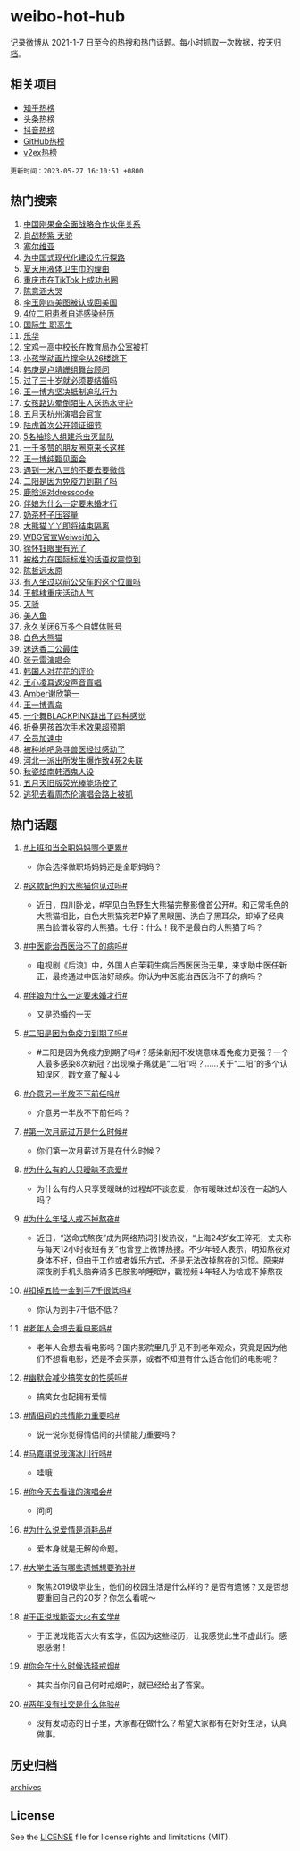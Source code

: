 # weibo-hot-hub

记录[微博](https://www.weibo.com)从 2021-1-7 日至今的热搜和热门话题。每小时抓取一次数据，按天[归档](archives)。

## 相关项目

- [知乎热榜](https://github.com/lonnyzhang423/zhihu-hot-hub)
- [头条热榜](https://github.com/lonnyzhang423/toutiao-hot-hub)
- [抖音热榜](https://github.com/lonnyzhang423/douyin-hot-hub)
- [GitHub热榜](https://github.com/lonnyzhang423/github-hot-hub)
- [v2ex热榜](https://github.com/lonnyzhang423/v2ex-hot-hub)


`更新时间：2023-05-27 16:10:51 +0800`

## 热门搜索

1. [中国刚果金全面战略合作伙伴关系](https://m.weibo.cn/search?containerid=100103type%3D1%26t%3D10%26q%3D%23%E4%B8%AD%E5%9B%BD%E5%88%9A%E6%9E%9C%E9%87%91%E5%85%A8%E9%9D%A2%E6%88%98%E7%95%A5%E5%90%88%E4%BD%9C%E4%BC%99%E4%BC%B4%E5%85%B3%E7%B3%BB%23&stream_entry_id=51&isnewpage=1&extparam=seat%3D1%26pos%3D0%26cate%3D10103%26dgr%3D0%26stream_entry_id%3D51%26c_type%3D51%26filter_type%3Drealtimehot%26display_time%3D1685175048%26pre_seqid%3D1685175048861013082192&luicode=10000011&lfid=106003type%253D25%2526t%253D3%2526disable_hot%253D1%2526filter_type%253Drealtimehot)
1. [肖战杨紫 天骄](https://m.weibo.cn/search?containerid=100103type%3D1%26t%3D10%26q%3D%E8%82%96%E6%88%98%E6%9D%A8%E7%B4%AB+%E5%A4%A9%E9%AA%84&stream_entry_id=31&isnewpage=1&extparam=seat%3D1%26dgr%3D0%26flag%3D1%26q%3D%25E8%2582%2596%25E6%2588%2598%25E6%259D%25A8%25E7%25B4%25AB%2520%25E5%25A4%25A9%25E9%25AA%2584%26stream_entry_id%3D31%26c_type%3D31%26band_rank%3D1%26pos%3D0%26cate%3D5001%26lcate%3D5001%26realpos%3D1%26filter_type%3Drealtimehot%26display_time%3D1685175048%26pre_seqid%3D1685175048861013082192&luicode=10000011&lfid=106003type%253D25%2526t%253D3%2526disable_hot%253D1%2526filter_type%253Drealtimehot)
1. [塞尔维亚](https://m.weibo.cn/search?containerid=100103type%3D1%26t%3D10%26q%3D%23%E5%A1%9E%E5%B0%94%E7%BB%B4%E4%BA%9A%23&stream_entry_id=31&isnewpage=1&extparam=seat%3D1%26dgr%3D0%26flag%3D2%26q%3D%2523%25E5%25A1%259E%25E5%25B0%2594%25E7%25BB%25B4%25E4%25BA%259A%2523%26stream_entry_id%3D31%26c_type%3D31%26band_rank%3D2%26pos%3D1%26cate%3D5001%26lcate%3D5001%26realpos%3D2%26filter_type%3Drealtimehot%26display_time%3D1685175048%26pre_seqid%3D1685175048861013082192&luicode=10000011&lfid=106003type%253D25%2526t%253D3%2526disable_hot%253D1%2526filter_type%253Drealtimehot)
1. [为中国式现代化建设先行探路](https://m.weibo.cn/search?containerid=100103type%3D1%26t%3D10%26q%3D%23%E4%B8%BA%E4%B8%AD%E5%9B%BD%E5%BC%8F%E7%8E%B0%E4%BB%A3%E5%8C%96%E5%BB%BA%E8%AE%BE%E5%85%88%E8%A1%8C%E6%8E%A2%E8%B7%AF%23&stream_entry_id=31&isnewpage=1&extparam=seat%3D1%26dgr%3D0%26flag%3D1%26q%3D%2523%25E4%25B8%25BA%25E4%25B8%25AD%25E5%259B%25BD%25E5%25BC%258F%25E7%258E%25B0%25E4%25BB%25A3%25E5%258C%2596%25E5%25BB%25BA%25E8%25AE%25BE%25E5%2585%2588%25E8%25A1%258C%25E6%258E%25A2%25E8%25B7%25AF%2523%26stream_entry_id%3D31%26c_type%3D31%26band_rank%3D3%26pos%3D2%26cate%3D5001%26lcate%3D5001%26realpos%3D3%26filter_type%3Drealtimehot%26display_time%3D1685175048%26pre_seqid%3D1685175048861013082192&luicode=10000011&lfid=106003type%253D25%2526t%253D3%2526disable_hot%253D1%2526filter_type%253Drealtimehot)
1. [夏天用液体卫生巾的理由](https://m.weibo.cn/search?containerid=100103type%3D1%26t%3D10%26q%3D%23%E5%A4%8F%E5%A4%A9%E7%94%A8%E6%B6%B2%E4%BD%93%E5%8D%AB%E7%94%9F%E5%B7%BE%E7%9A%84%E7%90%86%E7%94%B1%23&stream_entry_id=31&isnewpage=1&extparam=seat%3D1%26topic_ad%3D1%26dgr%3D0%26stream_entry_id%3D31%26c_type%3D31%26band_rank%3D4%26pos%3D3%26cate%3D5001%26lcate%3D5001%26adid%3D190663%26is_ad_pos%3D1%26q%3D%2523%25E5%25A4%258F%25E5%25A4%25A9%25E7%2594%25A8%25E6%25B6%25B2%25E4%25BD%2593%25E5%258D%25AB%25E7%2594%259F%25E5%25B7%25BE%25E7%259A%2584%25E7%2590%2586%25E7%2594%25B1%2523%26filter_type%3Drealtimehot%26display_time%3D1685175048%26pre_seqid%3D1685175048861013082192&luicode=10000011&lfid=106003type%253D25%2526t%253D3%2526disable_hot%253D1%2526filter_type%253Drealtimehot)
1. [重庆市在TikTok上成功出圈](https://m.weibo.cn/search?containerid=100103type%3D1%26t%3D10%26q%3D%E9%87%8D%E5%BA%86%E5%B8%82%E5%9C%A8TikTok%E4%B8%8A%E6%88%90%E5%8A%9F%E5%87%BA%E5%9C%88&stream_entry_id=31&isnewpage=1&extparam=seat%3D1%26dgr%3D0%26flag%3D1%26q%3D%25E9%2587%258D%25E5%25BA%2586%25E5%25B8%2582%25E5%259C%25A8TikTok%25E4%25B8%258A%25E6%2588%2590%25E5%258A%259F%25E5%2587%25BA%25E5%259C%2588%26stream_entry_id%3D31%26c_type%3D31%26band_rank%3D4%26pos%3D4%26cate%3D5001%26lcate%3D5001%26realpos%3D4%26filter_type%3Drealtimehot%26display_time%3D1685175048%26pre_seqid%3D1685175048861013082192&luicode=10000011&lfid=106003type%253D25%2526t%253D3%2526disable_hot%253D1%2526filter_type%253Drealtimehot)
1. [陈意涵大哭](https://m.weibo.cn/search?containerid=100103type%3D1%26t%3D10%26q%3D%E9%99%88%E6%84%8F%E6%B6%B5%E5%A4%A7%E5%93%AD&stream_entry_id=31&isnewpage=1&extparam=seat%3D1%26dgr%3D0%26flag%3D2%26q%3D%25E9%2599%2588%25E6%2584%258F%25E6%25B6%25B5%25E5%25A4%25A7%25E5%2593%25AD%26stream_entry_id%3D31%26c_type%3D31%26band_rank%3D5%26pos%3D5%26cate%3D5001%26lcate%3D5001%26realpos%3D5%26filter_type%3Drealtimehot%26display_time%3D1685175048%26pre_seqid%3D1685175048861013082192&luicode=10000011&lfid=106003type%253D25%2526t%253D3%2526disable_hot%253D1%2526filter_type%253Drealtimehot)
1. [李玉刚四美图被认成回美国](https://m.weibo.cn/search?containerid=100103type%3D1%26t%3D10%26q%3D%23%E6%9D%8E%E7%8E%89%E5%88%9A%E5%9B%9B%E7%BE%8E%E5%9B%BE%E8%A2%AB%E8%AE%A4%E6%88%90%E5%9B%9E%E7%BE%8E%E5%9B%BD%23&stream_entry_id=31&isnewpage=1&extparam=seat%3D1%26dgr%3D0%26flag%3D0%26q%3D%2523%25E6%259D%258E%25E7%258E%2589%25E5%2588%259A%25E5%259B%259B%25E7%25BE%258E%25E5%259B%25BE%25E8%25A2%25AB%25E8%25AE%25A4%25E6%2588%2590%25E5%259B%259E%25E7%25BE%258E%25E5%259B%25BD%2523%26stream_entry_id%3D31%26c_type%3D31%26band_rank%3D6%26pos%3D6%26cate%3D5001%26lcate%3D5001%26realpos%3D6%26filter_type%3Drealtimehot%26display_time%3D1685175048%26pre_seqid%3D1685175048861013082192&luicode=10000011&lfid=106003type%253D25%2526t%253D3%2526disable_hot%253D1%2526filter_type%253Drealtimehot)
1. [4位二阳患者自述感染经历](https://m.weibo.cn/search?containerid=100103type%3D1%26t%3D10%26q%3D%234%E4%BD%8D%E4%BA%8C%E9%98%B3%E6%82%A3%E8%80%85%E8%87%AA%E8%BF%B0%E6%84%9F%E6%9F%93%E7%BB%8F%E5%8E%86%23&stream_entry_id=31&isnewpage=1&extparam=seat%3D1%26dgr%3D0%26flag%3D2%26q%3D%25234%25E4%25BD%258D%25E4%25BA%258C%25E9%2598%25B3%25E6%2582%25A3%25E8%2580%2585%25E8%2587%25AA%25E8%25BF%25B0%25E6%2584%259F%25E6%259F%2593%25E7%25BB%258F%25E5%258E%2586%2523%26stream_entry_id%3D31%26c_type%3D31%26band_rank%3D7%26pos%3D7%26cate%3D5001%26lcate%3D5001%26realpos%3D7%26filter_type%3Drealtimehot%26display_time%3D1685175048%26pre_seqid%3D1685175048861013082192&luicode=10000011&lfid=106003type%253D25%2526t%253D3%2526disable_hot%253D1%2526filter_type%253Drealtimehot)
1. [国际生 职高生](https://m.weibo.cn/search?containerid=100103type%3D1%26t%3D10%26q%3D%E5%9B%BD%E9%99%85%E7%94%9F+%E8%81%8C%E9%AB%98%E7%94%9F&stream_entry_id=31&isnewpage=1&extparam=seat%3D1%26dgr%3D0%26flag%3D0%26q%3D%25E5%259B%25BD%25E9%2599%2585%25E7%2594%259F%2520%25E8%2581%258C%25E9%25AB%2598%25E7%2594%259F%26stream_entry_id%3D31%26c_type%3D31%26band_rank%3D8%26pos%3D8%26cate%3D5001%26lcate%3D5001%26realpos%3D8%26filter_type%3Drealtimehot%26display_time%3D1685175048%26pre_seqid%3D1685175048861013082192&luicode=10000011&lfid=106003type%253D25%2526t%253D3%2526disable_hot%253D1%2526filter_type%253Drealtimehot)
1. [乐华](https://m.weibo.cn/search?containerid=100103type%3D1%26t%3D10%26q%3D%E4%B9%90%E5%8D%8E&stream_entry_id=31&isnewpage=1&extparam=seat%3D1%26dgr%3D0%26flag%3D16%26q%3D%25E4%25B9%2590%25E5%258D%258E%26stream_entry_id%3D31%26c_type%3D31%26band_rank%3D9%26pos%3D9%26cate%3D5001%26lcate%3D5001%26realpos%3D9%26filter_type%3Drealtimehot%26display_time%3D1685175048%26pre_seqid%3D1685175048861013082192&luicode=10000011&lfid=106003type%253D25%2526t%253D3%2526disable_hot%253D1%2526filter_type%253Drealtimehot)
1. [宝鸡一高中校长在教育局办公室被打](https://m.weibo.cn/search?containerid=100103type%3D1%26t%3D10%26q%3D%23%E5%AE%9D%E9%B8%A1%E4%B8%80%E9%AB%98%E4%B8%AD%E6%A0%A1%E9%95%BF%E5%9C%A8%E6%95%99%E8%82%B2%E5%B1%80%E5%8A%9E%E5%85%AC%E5%AE%A4%E8%A2%AB%E6%89%93%23&stream_entry_id=31&isnewpage=1&extparam=seat%3D1%26dgr%3D0%26flag%3D1%26q%3D%2523%25E5%25AE%259D%25E9%25B8%25A1%25E4%25B8%2580%25E9%25AB%2598%25E4%25B8%25AD%25E6%25A0%25A1%25E9%2595%25BF%25E5%259C%25A8%25E6%2595%2599%25E8%2582%25B2%25E5%25B1%2580%25E5%258A%259E%25E5%2585%25AC%25E5%25AE%25A4%25E8%25A2%25AB%25E6%2589%2593%2523%26stream_entry_id%3D31%26c_type%3D31%26band_rank%3D10%26pos%3D10%26cate%3D5001%26lcate%3D5001%26realpos%3D10%26filter_type%3Drealtimehot%26display_time%3D1685175048%26pre_seqid%3D1685175048861013082192&luicode=10000011&lfid=106003type%253D25%2526t%253D3%2526disable_hot%253D1%2526filter_type%253Drealtimehot)
1. [小孩学动画片撑伞从26楼跳下](https://m.weibo.cn/search?containerid=100103type%3D1%26t%3D10%26q%3D%23%E5%B0%8F%E5%AD%A9%E5%AD%A6%E5%8A%A8%E7%94%BB%E7%89%87%E6%92%91%E4%BC%9E%E4%BB%8E26%E6%A5%BC%E8%B7%B3%E4%B8%8B%23&stream_entry_id=31&isnewpage=1&extparam=seat%3D1%26dgr%3D0%26flag%3D1%26q%3D%2523%25E5%25B0%258F%25E5%25AD%25A9%25E5%25AD%25A6%25E5%258A%25A8%25E7%2594%25BB%25E7%2589%2587%25E6%2592%2591%25E4%25BC%259E%25E4%25BB%258E26%25E6%25A5%25BC%25E8%25B7%25B3%25E4%25B8%258B%2523%26stream_entry_id%3D31%26c_type%3D31%26band_rank%3D11%26pos%3D11%26cate%3D5001%26lcate%3D5001%26realpos%3D11%26filter_type%3Drealtimehot%26display_time%3D1685175048%26pre_seqid%3D1685175048861013082192&luicode=10000011&lfid=106003type%253D25%2526t%253D3%2526disable_hot%253D1%2526filter_type%253Drealtimehot)
1. [韩庚是卢靖姗组舞台顾问](https://m.weibo.cn/search?containerid=100103type%3D1%26t%3D10%26q%3D%23%E9%9F%A9%E5%BA%9A%E6%98%AF%E5%8D%A2%E9%9D%96%E5%A7%97%E7%BB%84%E8%88%9E%E5%8F%B0%E9%A1%BE%E9%97%AE%23&stream_entry_id=31&isnewpage=1&extparam=seat%3D1%26dgr%3D0%26flag%3D0%26q%3D%2523%25E9%259F%25A9%25E5%25BA%259A%25E6%2598%25AF%25E5%258D%25A2%25E9%259D%2596%25E5%25A7%2597%25E7%25BB%2584%25E8%2588%259E%25E5%258F%25B0%25E9%25A1%25BE%25E9%2597%25AE%2523%26stream_entry_id%3D31%26c_type%3D31%26band_rank%3D12%26pos%3D12%26cate%3D5001%26lcate%3D5001%26realpos%3D12%26filter_type%3Drealtimehot%26display_time%3D1685175048%26pre_seqid%3D1685175048861013082192&luicode=10000011&lfid=106003type%253D25%2526t%253D3%2526disable_hot%253D1%2526filter_type%253Drealtimehot)
1. [过了三十岁就必须要结婚吗](https://m.weibo.cn/search?containerid=100103type%3D1%26t%3D10%26q%3D%E8%BF%87%E4%BA%86%E4%B8%89%E5%8D%81%E5%B2%81%E5%B0%B1%E5%BF%85%E9%A1%BB%E8%A6%81%E7%BB%93%E5%A9%9A%E5%90%97&stream_entry_id=31&isnewpage=1&extparam=seat%3D1%26dgr%3D0%26flag%3D1%26q%3D%25E8%25BF%2587%25E4%25BA%2586%25E4%25B8%2589%25E5%258D%2581%25E5%25B2%2581%25E5%25B0%25B1%25E5%25BF%2585%25E9%25A1%25BB%25E8%25A6%2581%25E7%25BB%2593%25E5%25A9%259A%25E5%2590%2597%26stream_entry_id%3D31%26c_type%3D31%26band_rank%3D13%26pos%3D13%26cate%3D5001%26lcate%3D5001%26realpos%3D13%26filter_type%3Drealtimehot%26display_time%3D1685175048%26pre_seqid%3D1685175048861013082192&luicode=10000011&lfid=106003type%253D25%2526t%253D3%2526disable_hot%253D1%2526filter_type%253Drealtimehot)
1. [王一博方坚决抵制追私行为](https://m.weibo.cn/search?containerid=100103type%3D1%26t%3D10%26q%3D%23%E7%8E%8B%E4%B8%80%E5%8D%9A%E6%96%B9%E5%9D%9A%E5%86%B3%E6%8A%B5%E5%88%B6%E8%BF%BD%E7%A7%81%E8%A1%8C%E4%B8%BA%23&stream_entry_id=31&isnewpage=1&extparam=seat%3D1%26dgr%3D0%26flag%3D1%26q%3D%2523%25E7%258E%258B%25E4%25B8%2580%25E5%258D%259A%25E6%2596%25B9%25E5%259D%259A%25E5%2586%25B3%25E6%258A%25B5%25E5%2588%25B6%25E8%25BF%25BD%25E7%25A7%2581%25E8%25A1%258C%25E4%25B8%25BA%2523%26stream_entry_id%3D31%26c_type%3D31%26band_rank%3D14%26pos%3D14%26cate%3D5001%26lcate%3D5001%26realpos%3D14%26filter_type%3Drealtimehot%26display_time%3D1685175048%26pre_seqid%3D1685175048861013082192&luicode=10000011&lfid=106003type%253D25%2526t%253D3%2526disable_hot%253D1%2526filter_type%253Drealtimehot)
1. [女孩路边晕倒陌生人送热水守护](https://m.weibo.cn/search?containerid=100103type%3D1%26t%3D10%26q%3D%23%E5%A5%B3%E5%AD%A9%E8%B7%AF%E8%BE%B9%E6%99%95%E5%80%92%E9%99%8C%E7%94%9F%E4%BA%BA%E9%80%81%E7%83%AD%E6%B0%B4%E5%AE%88%E6%8A%A4%23&stream_entry_id=31&isnewpage=1&extparam=seat%3D1%26dgr%3D0%26flag%3D1%26q%3D%2523%25E5%25A5%25B3%25E5%25AD%25A9%25E8%25B7%25AF%25E8%25BE%25B9%25E6%2599%2595%25E5%2580%2592%25E9%2599%258C%25E7%2594%259F%25E4%25BA%25BA%25E9%2580%2581%25E7%2583%25AD%25E6%25B0%25B4%25E5%25AE%2588%25E6%258A%25A4%2523%26stream_entry_id%3D31%26c_type%3D31%26band_rank%3D15%26pos%3D15%26cate%3D5001%26lcate%3D5001%26adid%3D190833%26realpos%3D15%26filter_type%3Drealtimehot%26display_time%3D1685175048%26pre_seqid%3D1685175048861013082192&luicode=10000011&lfid=106003type%253D25%2526t%253D3%2526disable_hot%253D1%2526filter_type%253Drealtimehot)
1. [五月天杭州演唱会官宣](https://m.weibo.cn/search?containerid=100103type%3D1%26t%3D10%26q%3D%23%E4%BA%94%E6%9C%88%E5%A4%A9%E6%9D%AD%E5%B7%9E%E6%BC%94%E5%94%B1%E4%BC%9A%E5%AE%98%E5%AE%A3%23&stream_entry_id=31&isnewpage=1&extparam=seat%3D1%26dgr%3D0%26flag%3D0%26q%3D%2523%25E4%25BA%2594%25E6%259C%2588%25E5%25A4%25A9%25E6%259D%25AD%25E5%25B7%259E%25E6%25BC%2594%25E5%2594%25B1%25E4%25BC%259A%25E5%25AE%2598%25E5%25AE%25A3%2523%26stream_entry_id%3D31%26c_type%3D31%26band_rank%3D16%26pos%3D16%26cate%3D5001%26lcate%3D5001%26realpos%3D16%26filter_type%3Drealtimehot%26display_time%3D1685175048%26pre_seqid%3D1685175048861013082192&luicode=10000011&lfid=106003type%253D25%2526t%253D3%2526disable_hot%253D1%2526filter_type%253Drealtimehot)
1. [陆虎首次公开领证细节](https://m.weibo.cn/search?containerid=100103type%3D1%26t%3D10%26q%3D%23%E9%99%86%E8%99%8E%E9%A6%96%E6%AC%A1%E5%85%AC%E5%BC%80%E9%A2%86%E8%AF%81%E7%BB%86%E8%8A%82%23&stream_entry_id=31&isnewpage=1&extparam=seat%3D1%26dgr%3D0%26flag%3D1%26q%3D%2523%25E9%2599%2586%25E8%2599%258E%25E9%25A6%2596%25E6%25AC%25A1%25E5%2585%25AC%25E5%25BC%2580%25E9%25A2%2586%25E8%25AF%2581%25E7%25BB%2586%25E8%258A%2582%2523%26stream_entry_id%3D31%26c_type%3D31%26band_rank%3D17%26pos%3D17%26cate%3D5001%26lcate%3D5001%26realpos%3D17%26filter_type%3Drealtimehot%26display_time%3D1685175048%26pre_seqid%3D1685175048861013082192&luicode=10000011&lfid=106003type%253D25%2526t%253D3%2526disable_hot%253D1%2526filter_type%253Drealtimehot)
1. [5名袖珍人组建杀虫灭鼠队](https://m.weibo.cn/search?containerid=100103type%3D1%26t%3D10%26q%3D%235%E5%90%8D%E8%A2%96%E7%8F%8D%E4%BA%BA%E7%BB%84%E5%BB%BA%E6%9D%80%E8%99%AB%E7%81%AD%E9%BC%A0%E9%98%9F%23&stream_entry_id=31&isnewpage=1&extparam=seat%3D1%26dgr%3D0%26flag%3D0%26q%3D%25235%25E5%2590%258D%25E8%25A2%2596%25E7%258F%258D%25E4%25BA%25BA%25E7%25BB%2584%25E5%25BB%25BA%25E6%259D%2580%25E8%2599%25AB%25E7%2581%25AD%25E9%25BC%25A0%25E9%2598%259F%2523%26stream_entry_id%3D31%26c_type%3D31%26band_rank%3D18%26pos%3D18%26cate%3D5001%26lcate%3D5001%26realpos%3D18%26filter_type%3Drealtimehot%26display_time%3D1685175048%26pre_seqid%3D1685175048861013082192&luicode=10000011&lfid=106003type%253D25%2526t%253D3%2526disable_hot%253D1%2526filter_type%253Drealtimehot)
1. [一千多赞的朋友圈原来长这样](https://m.weibo.cn/search?containerid=100103type%3D1%26t%3D10%26q%3D%23%E4%B8%80%E5%8D%83%E5%A4%9A%E8%B5%9E%E7%9A%84%E6%9C%8B%E5%8F%8B%E5%9C%88%E5%8E%9F%E6%9D%A5%E9%95%BF%E8%BF%99%E6%A0%B7%23&stream_entry_id=31&isnewpage=1&extparam=seat%3D1%26dgr%3D0%26flag%3D2%26q%3D%2523%25E4%25B8%2580%25E5%258D%2583%25E5%25A4%259A%25E8%25B5%259E%25E7%259A%2584%25E6%259C%258B%25E5%258F%258B%25E5%259C%2588%25E5%258E%259F%25E6%259D%25A5%25E9%2595%25BF%25E8%25BF%2599%25E6%25A0%25B7%2523%26stream_entry_id%3D31%26c_type%3D31%26band_rank%3D19%26pos%3D19%26cate%3D5001%26lcate%3D5001%26realpos%3D19%26filter_type%3Drealtimehot%26display_time%3D1685175048%26pre_seqid%3D1685175048861013082192&luicode=10000011&lfid=106003type%253D25%2526t%253D3%2526disable_hot%253D1%2526filter_type%253Drealtimehot)
1. [王一博纯甄见面会](https://m.weibo.cn/search?containerid=100103type%3D1%26t%3D10%26q%3D%E7%8E%8B%E4%B8%80%E5%8D%9A%E7%BA%AF%E7%94%84%E8%A7%81%E9%9D%A2%E4%BC%9A&stream_entry_id=31&isnewpage=1&extparam=seat%3D1%26dgr%3D0%26flag%3D1%26q%3D%25E7%258E%258B%25E4%25B8%2580%25E5%258D%259A%25E7%25BA%25AF%25E7%2594%2584%25E8%25A7%2581%25E9%259D%25A2%25E4%25BC%259A%26stream_entry_id%3D31%26c_type%3D31%26band_rank%3D20%26pos%3D20%26cate%3D5001%26lcate%3D5001%26realpos%3D20%26filter_type%3Drealtimehot%26display_time%3D1685175048%26pre_seqid%3D1685175048861013082192&luicode=10000011&lfid=106003type%253D25%2526t%253D3%2526disable_hot%253D1%2526filter_type%253Drealtimehot)
1. [遇到一米八三的不要去要微信](https://m.weibo.cn/search?containerid=100103type%3D1%26t%3D10%26q%3D%23%E9%81%87%E5%88%B0%E4%B8%80%E7%B1%B3%E5%85%AB%E4%B8%89%E7%9A%84%E4%B8%8D%E8%A6%81%E5%8E%BB%E8%A6%81%E5%BE%AE%E4%BF%A1%23&stream_entry_id=31&isnewpage=1&extparam=seat%3D1%26dgr%3D0%26flag%3D0%26q%3D%2523%25E9%2581%2587%25E5%2588%25B0%25E4%25B8%2580%25E7%25B1%25B3%25E5%2585%25AB%25E4%25B8%2589%25E7%259A%2584%25E4%25B8%258D%25E8%25A6%2581%25E5%258E%25BB%25E8%25A6%2581%25E5%25BE%25AE%25E4%25BF%25A1%2523%26stream_entry_id%3D31%26c_type%3D31%26band_rank%3D21%26pos%3D21%26cate%3D5001%26lcate%3D5001%26realpos%3D21%26filter_type%3Drealtimehot%26display_time%3D1685175048%26pre_seqid%3D1685175048861013082192&luicode=10000011&lfid=106003type%253D25%2526t%253D3%2526disable_hot%253D1%2526filter_type%253Drealtimehot)
1. [二阳是因为免疫力到期了吗](https://m.weibo.cn/search?containerid=100103type%3D1%26t%3D10%26q%3D%23%E4%BA%8C%E9%98%B3%E6%98%AF%E5%9B%A0%E4%B8%BA%E5%85%8D%E7%96%AB%E5%8A%9B%E5%88%B0%E6%9C%9F%E4%BA%86%E5%90%97%23&stream_entry_id=31&isnewpage=1&extparam=seat%3D1%26dgr%3D0%26flag%3D1%26q%3D%2523%25E4%25BA%258C%25E9%2598%25B3%25E6%2598%25AF%25E5%259B%25A0%25E4%25B8%25BA%25E5%2585%258D%25E7%2596%25AB%25E5%258A%259B%25E5%2588%25B0%25E6%259C%259F%25E4%25BA%2586%25E5%2590%2597%2523%26stream_entry_id%3D31%26c_type%3D31%26band_rank%3D22%26pos%3D22%26cate%3D5001%26lcate%3D5001%26realpos%3D22%26filter_type%3Drealtimehot%26display_time%3D1685175048%26pre_seqid%3D1685175048861013082192&luicode=10000011&lfid=106003type%253D25%2526t%253D3%2526disable_hot%253D1%2526filter_type%253Drealtimehot)
1. [鹿晗派对dresscode](https://m.weibo.cn/search?containerid=100103type%3D1%26t%3D10%26q%3D%23%E9%B9%BF%E6%99%97%E6%B4%BE%E5%AF%B9dresscode%23&stream_entry_id=31&isnewpage=1&extparam=seat%3D1%26dgr%3D0%26flag%3D1%26q%3D%2523%25E9%25B9%25BF%25E6%2599%2597%25E6%25B4%25BE%25E5%25AF%25B9dresscode%2523%26stream_entry_id%3D31%26c_type%3D31%26band_rank%3D23%26pos%3D23%26cate%3D5001%26lcate%3D5001%26realpos%3D23%26filter_type%3Drealtimehot%26display_time%3D1685175048%26pre_seqid%3D1685175048861013082192&luicode=10000011&lfid=106003type%253D25%2526t%253D3%2526disable_hot%253D1%2526filter_type%253Drealtimehot)
1. [伴娘为什么一定要未婚才行](https://m.weibo.cn/search?containerid=100103type%3D1%26t%3D10%26q%3D%23%E4%BC%B4%E5%A8%98%E4%B8%BA%E4%BB%80%E4%B9%88%E4%B8%80%E5%AE%9A%E8%A6%81%E6%9C%AA%E5%A9%9A%E6%89%8D%E8%A1%8C%23&stream_entry_id=31&isnewpage=1&extparam=seat%3D1%26dgr%3D0%26flag%3D0%26q%3D%2523%25E4%25BC%25B4%25E5%25A8%2598%25E4%25B8%25BA%25E4%25BB%2580%25E4%25B9%2588%25E4%25B8%2580%25E5%25AE%259A%25E8%25A6%2581%25E6%259C%25AA%25E5%25A9%259A%25E6%2589%258D%25E8%25A1%258C%2523%26stream_entry_id%3D31%26c_type%3D31%26band_rank%3D24%26pos%3D24%26cate%3D5001%26lcate%3D5001%26realpos%3D24%26filter_type%3Drealtimehot%26display_time%3D1685175048%26pre_seqid%3D1685175048861013082192&luicode=10000011&lfid=106003type%253D25%2526t%253D3%2526disable_hot%253D1%2526filter_type%253Drealtimehot)
1. [奶茶杯子压容量](https://m.weibo.cn/search?containerid=100103type%3D1%26t%3D10%26q%3D%E5%A5%B6%E8%8C%B6%E6%9D%AF%E5%AD%90%E5%8E%8B%E5%AE%B9%E9%87%8F&stream_entry_id=31&isnewpage=1&extparam=seat%3D1%26dgr%3D0%26flag%3D0%26q%3D%25E5%25A5%25B6%25E8%258C%25B6%25E6%259D%25AF%25E5%25AD%2590%25E5%258E%258B%25E5%25AE%25B9%25E9%2587%258F%26stream_entry_id%3D31%26c_type%3D31%26band_rank%3D25%26pos%3D25%26cate%3D5001%26lcate%3D5001%26realpos%3D25%26filter_type%3Drealtimehot%26display_time%3D1685175048%26pre_seqid%3D1685175048861013082192&luicode=10000011&lfid=106003type%253D25%2526t%253D3%2526disable_hot%253D1%2526filter_type%253Drealtimehot)
1. [大熊猫丫丫即将结束隔离](https://m.weibo.cn/search?containerid=100103type%3D1%26t%3D10%26q%3D%23%E5%A4%A7%E7%86%8A%E7%8C%AB%E4%B8%AB%E4%B8%AB%E5%8D%B3%E5%B0%86%E7%BB%93%E6%9D%9F%E9%9A%94%E7%A6%BB%23&stream_entry_id=31&isnewpage=1&extparam=seat%3D1%26dgr%3D0%26flag%3D0%26q%3D%2523%25E5%25A4%25A7%25E7%2586%258A%25E7%258C%25AB%25E4%25B8%25AB%25E4%25B8%25AB%25E5%258D%25B3%25E5%25B0%2586%25E7%25BB%2593%25E6%259D%259F%25E9%259A%2594%25E7%25A6%25BB%2523%26stream_entry_id%3D31%26c_type%3D31%26band_rank%3D26%26pos%3D26%26cate%3D5001%26lcate%3D5001%26realpos%3D26%26filter_type%3Drealtimehot%26display_time%3D1685175048%26pre_seqid%3D1685175048861013082192&luicode=10000011&lfid=106003type%253D25%2526t%253D3%2526disable_hot%253D1%2526filter_type%253Drealtimehot)
1. [WBG官宣Weiwei加入](https://m.weibo.cn/search?containerid=100103type%3D1%26t%3D10%26q%3D%23WBG%E5%AE%98%E5%AE%A3Weiwei%E5%8A%A0%E5%85%A5%23&stream_entry_id=31&isnewpage=1&extparam=seat%3D1%26dgr%3D0%26flag%3D1%26q%3D%2523WBG%25E5%25AE%2598%25E5%25AE%25A3Weiwei%25E5%258A%25A0%25E5%2585%25A5%2523%26stream_entry_id%3D31%26c_type%3D31%26band_rank%3D27%26pos%3D27%26cate%3D5001%26lcate%3D5001%26realpos%3D27%26filter_type%3Drealtimehot%26display_time%3D1685175048%26pre_seqid%3D1685175048861013082192&luicode=10000011&lfid=106003type%253D25%2526t%253D3%2526disable_hot%253D1%2526filter_type%253Drealtimehot)
1. [徐怀钰眼里有光了](https://m.weibo.cn/search?containerid=100103type%3D1%26t%3D10%26q%3D%E5%BE%90%E6%80%80%E9%92%B0%E7%9C%BC%E9%87%8C%E6%9C%89%E5%85%89%E4%BA%86&stream_entry_id=31&isnewpage=1&extparam=seat%3D1%26dgr%3D0%26flag%3D0%26q%3D%25E5%25BE%2590%25E6%2580%2580%25E9%2592%25B0%25E7%259C%25BC%25E9%2587%258C%25E6%259C%2589%25E5%2585%2589%25E4%25BA%2586%26stream_entry_id%3D31%26c_type%3D31%26band_rank%3D28%26pos%3D28%26cate%3D5001%26lcate%3D5001%26realpos%3D28%26filter_type%3Drealtimehot%26display_time%3D1685175048%26pre_seqid%3D1685175048861013082192&luicode=10000011&lfid=106003type%253D25%2526t%253D3%2526disable_hot%253D1%2526filter_type%253Drealtimehot)
1. [被格力在国际标准的话语权震惊到](https://m.weibo.cn/search?containerid=100103type%3D1%26t%3D10%26q%3D%23%E8%A2%AB%E6%A0%BC%E5%8A%9B%E5%9C%A8%E5%9B%BD%E9%99%85%E6%A0%87%E5%87%86%E7%9A%84%E8%AF%9D%E8%AF%AD%E6%9D%83%E9%9C%87%E6%83%8A%E5%88%B0%23&stream_entry_id=31&isnewpage=1&extparam=seat%3D1%26dgr%3D0%26flag%3D0%26q%3D%2523%25E8%25A2%25AB%25E6%25A0%25BC%25E5%258A%259B%25E5%259C%25A8%25E5%259B%25BD%25E9%2599%2585%25E6%25A0%2587%25E5%2587%2586%25E7%259A%2584%25E8%25AF%259D%25E8%25AF%25AD%25E6%259D%2583%25E9%259C%2587%25E6%2583%258A%25E5%2588%25B0%2523%26stream_entry_id%3D31%26c_type%3D31%26band_rank%3D29%26pos%3D29%26cate%3D5001%26lcate%3D5001%26adid%3D190834%26realpos%3D29%26filter_type%3Drealtimehot%26display_time%3D1685175048%26pre_seqid%3D1685175048861013082192&luicode=10000011&lfid=106003type%253D25%2526t%253D3%2526disable_hot%253D1%2526filter_type%253Drealtimehot)
1. [陈哲远太原](https://m.weibo.cn/search?containerid=100103type%3D1%26t%3D10%26q%3D%E9%99%88%E5%93%B2%E8%BF%9C%E5%A4%AA%E5%8E%9F&stream_entry_id=31&isnewpage=1&extparam=seat%3D1%26dgr%3D0%26flag%3D1%26q%3D%25E9%2599%2588%25E5%2593%25B2%25E8%25BF%259C%25E5%25A4%25AA%25E5%258E%259F%26stream_entry_id%3D31%26c_type%3D31%26band_rank%3D30%26pos%3D30%26cate%3D5001%26lcate%3D5001%26realpos%3D30%26filter_type%3Drealtimehot%26display_time%3D1685175048%26pre_seqid%3D1685175048861013082192&luicode=10000011&lfid=106003type%253D25%2526t%253D3%2526disable_hot%253D1%2526filter_type%253Drealtimehot)
1. [有人坐过以前公交车的这个位置吗](https://m.weibo.cn/search?containerid=100103type%3D1%26t%3D10%26q%3D%E6%9C%89%E4%BA%BA%E5%9D%90%E8%BF%87%E4%BB%A5%E5%89%8D%E5%85%AC%E4%BA%A4%E8%BD%A6%E7%9A%84%E8%BF%99%E4%B8%AA%E4%BD%8D%E7%BD%AE%E5%90%97&stream_entry_id=31&isnewpage=1&extparam=seat%3D1%26dgr%3D0%26flag%3D0%26q%3D%25E6%259C%2589%25E4%25BA%25BA%25E5%259D%2590%25E8%25BF%2587%25E4%25BB%25A5%25E5%2589%258D%25E5%2585%25AC%25E4%25BA%25A4%25E8%25BD%25A6%25E7%259A%2584%25E8%25BF%2599%25E4%25B8%25AA%25E4%25BD%258D%25E7%25BD%25AE%25E5%2590%2597%26stream_entry_id%3D31%26c_type%3D31%26band_rank%3D31%26pos%3D31%26cate%3D5001%26lcate%3D5001%26realpos%3D31%26filter_type%3Drealtimehot%26display_time%3D1685175048%26pre_seqid%3D1685175048861013082192&luicode=10000011&lfid=106003type%253D25%2526t%253D3%2526disable_hot%253D1%2526filter_type%253Drealtimehot)
1. [王鹤棣重庆活动人气](https://m.weibo.cn/search?containerid=100103type%3D1%26t%3D10%26q%3D%23%E7%8E%8B%E9%B9%A4%E6%A3%A3%E9%87%8D%E5%BA%86%E6%B4%BB%E5%8A%A8%E4%BA%BA%E6%B0%94%23&stream_entry_id=31&isnewpage=1&extparam=seat%3D1%26dgr%3D0%26flag%3D1%26q%3D%2523%25E7%258E%258B%25E9%25B9%25A4%25E6%25A3%25A3%25E9%2587%258D%25E5%25BA%2586%25E6%25B4%25BB%25E5%258A%25A8%25E4%25BA%25BA%25E6%25B0%2594%2523%26stream_entry_id%3D31%26c_type%3D31%26band_rank%3D32%26pos%3D32%26cate%3D5001%26lcate%3D5001%26realpos%3D32%26filter_type%3Drealtimehot%26display_time%3D1685175048%26pre_seqid%3D1685175048861013082192&luicode=10000011&lfid=106003type%253D25%2526t%253D3%2526disable_hot%253D1%2526filter_type%253Drealtimehot)
1. [天骄](https://m.weibo.cn/search?containerid=100103type%3D1%26t%3D10%26q%3D%E5%A4%A9%E9%AA%84&stream_entry_id=31&isnewpage=1&extparam=seat%3D1%26dgr%3D0%26flag%3D1%26q%3D%25E5%25A4%25A9%25E9%25AA%2584%26stream_entry_id%3D31%26c_type%3D31%26band_rank%3D33%26pos%3D33%26cate%3D5001%26lcate%3D5001%26realpos%3D33%26filter_type%3Drealtimehot%26display_time%3D1685175048%26pre_seqid%3D1685175048861013082192&luicode=10000011&lfid=106003type%253D25%2526t%253D3%2526disable_hot%253D1%2526filter_type%253Drealtimehot)
1. [美人鱼](https://m.weibo.cn/search?containerid=100103type%3D1%26t%3D10%26q%3D%E7%BE%8E%E4%BA%BA%E9%B1%BC&stream_entry_id=31&isnewpage=1&extparam=seat%3D1%26dgr%3D0%26flag%3D0%26q%3D%25E7%25BE%258E%25E4%25BA%25BA%25E9%25B1%25BC%26stream_entry_id%3D31%26c_type%3D31%26band_rank%3D34%26pos%3D34%26cate%3D5001%26lcate%3D5001%26realpos%3D34%26filter_type%3Drealtimehot%26display_time%3D1685175048%26pre_seqid%3D1685175048861013082192&luicode=10000011&lfid=106003type%253D25%2526t%253D3%2526disable_hot%253D1%2526filter_type%253Drealtimehot)
1. [永久关闭6万多个自媒体账号](https://m.weibo.cn/search?containerid=100103type%3D1%26t%3D10%26q%3D%23%E6%B0%B8%E4%B9%85%E5%85%B3%E9%97%AD6%E4%B8%87%E5%A4%9A%E4%B8%AA%E8%87%AA%E5%AA%92%E4%BD%93%E8%B4%A6%E5%8F%B7%23&stream_entry_id=31&isnewpage=1&extparam=seat%3D1%26dgr%3D0%26flag%3D0%26q%3D%2523%25E6%25B0%25B8%25E4%25B9%2585%25E5%2585%25B3%25E9%2597%25AD6%25E4%25B8%2587%25E5%25A4%259A%25E4%25B8%25AA%25E8%2587%25AA%25E5%25AA%2592%25E4%25BD%2593%25E8%25B4%25A6%25E5%258F%25B7%2523%26stream_entry_id%3D31%26c_type%3D31%26band_rank%3D35%26pos%3D35%26cate%3D5001%26lcate%3D5001%26realpos%3D35%26filter_type%3Drealtimehot%26display_time%3D1685175048%26pre_seqid%3D1685175048861013082192&luicode=10000011&lfid=106003type%253D25%2526t%253D3%2526disable_hot%253D1%2526filter_type%253Drealtimehot)
1. [白色大熊猫](https://m.weibo.cn/search?containerid=100103type%3D1%26t%3D10%26q%3D%E7%99%BD%E8%89%B2%E5%A4%A7%E7%86%8A%E7%8C%AB&stream_entry_id=31&isnewpage=1&extparam=seat%3D1%26dgr%3D0%26flag%3D0%26q%3D%25E7%2599%25BD%25E8%2589%25B2%25E5%25A4%25A7%25E7%2586%258A%25E7%258C%25AB%26stream_entry_id%3D31%26c_type%3D31%26band_rank%3D36%26pos%3D36%26cate%3D5001%26lcate%3D5001%26realpos%3D36%26filter_type%3Drealtimehot%26display_time%3D1685175048%26pre_seqid%3D1685175048861013082192&luicode=10000011&lfid=106003type%253D25%2526t%253D3%2526disable_hot%253D1%2526filter_type%253Drealtimehot)
1. [迷迭香二公最佳](https://m.weibo.cn/search?containerid=100103type%3D1%26t%3D10%26q%3D%E8%BF%B7%E8%BF%AD%E9%A6%99%E4%BA%8C%E5%85%AC%E6%9C%80%E4%BD%B3&stream_entry_id=31&isnewpage=1&extparam=seat%3D1%26dgr%3D0%26flag%3D0%26q%3D%25E8%25BF%25B7%25E8%25BF%25AD%25E9%25A6%2599%25E4%25BA%258C%25E5%2585%25AC%25E6%259C%2580%25E4%25BD%25B3%26stream_entry_id%3D31%26c_type%3D31%26band_rank%3D37%26pos%3D37%26cate%3D5001%26lcate%3D5001%26realpos%3D37%26filter_type%3Drealtimehot%26display_time%3D1685175048%26pre_seqid%3D1685175048861013082192&luicode=10000011&lfid=106003type%253D25%2526t%253D3%2526disable_hot%253D1%2526filter_type%253Drealtimehot)
1. [张云雷演唱会](https://m.weibo.cn/search?containerid=100103type%3D1%26t%3D10%26q%3D%23%E5%BC%A0%E4%BA%91%E9%9B%B7%E6%BC%94%E5%94%B1%E4%BC%9A%23&stream_entry_id=31&isnewpage=1&extparam=seat%3D1%26dgr%3D0%26flag%3D0%26q%3D%2523%25E5%25BC%25A0%25E4%25BA%2591%25E9%259B%25B7%25E6%25BC%2594%25E5%2594%25B1%25E4%25BC%259A%2523%26stream_entry_id%3D31%26c_type%3D31%26band_rank%3D38%26pos%3D38%26cate%3D5001%26lcate%3D5001%26realpos%3D38%26filter_type%3Drealtimehot%26display_time%3D1685175048%26pre_seqid%3D1685175048861013082192&luicode=10000011&lfid=106003type%253D25%2526t%253D3%2526disable_hot%253D1%2526filter_type%253Drealtimehot)
1. [韩国人对花花的评价](https://m.weibo.cn/search?containerid=100103type%3D1%26t%3D10%26q%3D%23%E9%9F%A9%E5%9B%BD%E4%BA%BA%E5%AF%B9%E8%8A%B1%E8%8A%B1%E7%9A%84%E8%AF%84%E4%BB%B7%23&stream_entry_id=31&isnewpage=1&extparam=seat%3D1%26dgr%3D0%26flag%3D0%26q%3D%2523%25E9%259F%25A9%25E5%259B%25BD%25E4%25BA%25BA%25E5%25AF%25B9%25E8%258A%25B1%25E8%258A%25B1%25E7%259A%2584%25E8%25AF%2584%25E4%25BB%25B7%2523%26stream_entry_id%3D31%26c_type%3D31%26band_rank%3D39%26pos%3D39%26cate%3D5001%26lcate%3D5001%26realpos%3D39%26filter_type%3Drealtimehot%26display_time%3D1685175048%26pre_seqid%3D1685175048861013082192&luicode=10000011&lfid=106003type%253D25%2526t%253D3%2526disable_hot%253D1%2526filter_type%253Drealtimehot)
1. [王心凌耳返没声音盲唱](https://m.weibo.cn/search?containerid=100103type%3D1%26t%3D10%26q%3D%23%E7%8E%8B%E5%BF%83%E5%87%8C%E8%80%B3%E8%BF%94%E6%B2%A1%E5%A3%B0%E9%9F%B3%E7%9B%B2%E5%94%B1%23&stream_entry_id=31&isnewpage=1&extparam=seat%3D1%26dgr%3D0%26flag%3D0%26q%3D%2523%25E7%258E%258B%25E5%25BF%2583%25E5%2587%258C%25E8%2580%25B3%25E8%25BF%2594%25E6%25B2%25A1%25E5%25A3%25B0%25E9%259F%25B3%25E7%259B%25B2%25E5%2594%25B1%2523%26stream_entry_id%3D31%26c_type%3D31%26band_rank%3D40%26pos%3D40%26cate%3D5001%26lcate%3D5001%26realpos%3D40%26filter_type%3Drealtimehot%26display_time%3D1685175048%26pre_seqid%3D1685175048861013082192&luicode=10000011&lfid=106003type%253D25%2526t%253D3%2526disable_hot%253D1%2526filter_type%253Drealtimehot)
1. [Amber谢欣第一](https://m.weibo.cn/search?containerid=100103type%3D1%26t%3D10%26q%3D%23Amber%E8%B0%A2%E6%AC%A3%E7%AC%AC%E4%B8%80%23&stream_entry_id=31&isnewpage=1&extparam=seat%3D1%26dgr%3D0%26flag%3D0%26q%3D%2523Amber%25E8%25B0%25A2%25E6%25AC%25A3%25E7%25AC%25AC%25E4%25B8%2580%2523%26stream_entry_id%3D31%26c_type%3D31%26band_rank%3D41%26pos%3D41%26cate%3D5001%26lcate%3D5001%26realpos%3D41%26filter_type%3Drealtimehot%26display_time%3D1685175048%26pre_seqid%3D1685175048861013082192&luicode=10000011&lfid=106003type%253D25%2526t%253D3%2526disable_hot%253D1%2526filter_type%253Drealtimehot)
1. [王一博青岛](https://m.weibo.cn/search?containerid=100103type%3D1%26t%3D10%26q%3D%23%E7%8E%8B%E4%B8%80%E5%8D%9A%E9%9D%92%E5%B2%9B%23&stream_entry_id=31&isnewpage=1&extparam=seat%3D1%26dgr%3D0%26flag%3D0%26q%3D%2523%25E7%258E%258B%25E4%25B8%2580%25E5%258D%259A%25E9%259D%2592%25E5%25B2%259B%2523%26stream_entry_id%3D31%26c_type%3D31%26band_rank%3D42%26pos%3D42%26cate%3D5001%26lcate%3D5001%26realpos%3D42%26filter_type%3Drealtimehot%26display_time%3D1685175048%26pre_seqid%3D1685175048861013082192&luicode=10000011&lfid=106003type%253D25%2526t%253D3%2526disable_hot%253D1%2526filter_type%253Drealtimehot)
1. [一个舞BLACKPINK跳出了四种感觉](https://m.weibo.cn/search?containerid=100103type%3D1%26t%3D10%26q%3D%23%E4%B8%80%E4%B8%AA%E8%88%9EBLACKPINK%E8%B7%B3%E5%87%BA%E4%BA%86%E5%9B%9B%E7%A7%8D%E6%84%9F%E8%A7%89%23&stream_entry_id=31&isnewpage=1&extparam=seat%3D1%26dgr%3D0%26flag%3D0%26q%3D%2523%25E4%25B8%2580%25E4%25B8%25AA%25E8%2588%259EBLACKPINK%25E8%25B7%25B3%25E5%2587%25BA%25E4%25BA%2586%25E5%259B%259B%25E7%25A7%258D%25E6%2584%259F%25E8%25A7%2589%2523%26stream_entry_id%3D31%26c_type%3D31%26band_rank%3D43%26pos%3D43%26cate%3D5001%26lcate%3D5001%26realpos%3D43%26filter_type%3Drealtimehot%26display_time%3D1685175048%26pre_seqid%3D1685175048861013082192&luicode=10000011&lfid=106003type%253D25%2526t%253D3%2526disable_hot%253D1%2526filter_type%253Drealtimehot)
1. [折叠男孩首次手术效果超预期](https://m.weibo.cn/search?containerid=100103type%3D1%26t%3D10%26q%3D%23%E6%8A%98%E5%8F%A0%E7%94%B7%E5%AD%A9%E9%A6%96%E6%AC%A1%E6%89%8B%E6%9C%AF%E6%95%88%E6%9E%9C%E8%B6%85%E9%A2%84%E6%9C%9F%23&stream_entry_id=31&isnewpage=1&extparam=seat%3D1%26dgr%3D0%26flag%3D0%26q%3D%2523%25E6%258A%2598%25E5%258F%25A0%25E7%2594%25B7%25E5%25AD%25A9%25E9%25A6%2596%25E6%25AC%25A1%25E6%2589%258B%25E6%259C%25AF%25E6%2595%2588%25E6%259E%259C%25E8%25B6%2585%25E9%25A2%2584%25E6%259C%259F%2523%26stream_entry_id%3D31%26c_type%3D31%26band_rank%3D44%26pos%3D44%26cate%3D5001%26lcate%3D5001%26realpos%3D44%26filter_type%3Drealtimehot%26display_time%3D1685175048%26pre_seqid%3D1685175048861013082192&luicode=10000011&lfid=106003type%253D25%2526t%253D3%2526disable_hot%253D1%2526filter_type%253Drealtimehot)
1. [全员加速中](https://m.weibo.cn/search?containerid=100103type%3D1%26t%3D10%26q%3D%E5%85%A8%E5%91%98%E5%8A%A0%E9%80%9F%E4%B8%AD&stream_entry_id=31&isnewpage=1&extparam=seat%3D1%26dgr%3D0%26flag%3D0%26q%3D%25E5%2585%25A8%25E5%2591%2598%25E5%258A%25A0%25E9%2580%259F%25E4%25B8%25AD%26stream_entry_id%3D31%26c_type%3D31%26band_rank%3D45%26pos%3D45%26cate%3D5001%26lcate%3D5001%26realpos%3D45%26filter_type%3Drealtimehot%26display_time%3D1685175048%26pre_seqid%3D1685175048861013082192&luicode=10000011&lfid=106003type%253D25%2526t%253D3%2526disable_hot%253D1%2526filter_type%253Drealtimehot)
1. [被种地吧急寻兽医经过感动了](https://m.weibo.cn/search?containerid=100103type%3D1%26t%3D10%26q%3D%23%E8%A2%AB%E7%A7%8D%E5%9C%B0%E5%90%A7%E6%80%A5%E5%AF%BB%E5%85%BD%E5%8C%BB%E7%BB%8F%E8%BF%87%E6%84%9F%E5%8A%A8%E4%BA%86%23&stream_entry_id=31&isnewpage=1&extparam=seat%3D1%26dgr%3D0%26flag%3D0%26q%3D%2523%25E8%25A2%25AB%25E7%25A7%258D%25E5%259C%25B0%25E5%2590%25A7%25E6%2580%25A5%25E5%25AF%25BB%25E5%2585%25BD%25E5%258C%25BB%25E7%25BB%258F%25E8%25BF%2587%25E6%2584%259F%25E5%258A%25A8%25E4%25BA%2586%2523%26stream_entry_id%3D31%26c_type%3D31%26band_rank%3D46%26pos%3D46%26cate%3D5001%26lcate%3D5001%26realpos%3D46%26filter_type%3Drealtimehot%26display_time%3D1685175048%26pre_seqid%3D1685175048861013082192&luicode=10000011&lfid=106003type%253D25%2526t%253D3%2526disable_hot%253D1%2526filter_type%253Drealtimehot)
1. [河北一派出所发生爆炸致4死2失联](https://m.weibo.cn/search?containerid=100103type%3D1%26t%3D10%26q%3D%23%E6%B2%B3%E5%8C%97%E4%B8%80%E6%B4%BE%E5%87%BA%E6%89%80%E5%8F%91%E7%94%9F%E7%88%86%E7%82%B8%E8%87%B44%E6%AD%BB2%E5%A4%B1%E8%81%94%23&stream_entry_id=31&isnewpage=1&extparam=seat%3D1%26dgr%3D0%26flag%3D0%26q%3D%2523%25E6%25B2%25B3%25E5%258C%2597%25E4%25B8%2580%25E6%25B4%25BE%25E5%2587%25BA%25E6%2589%2580%25E5%258F%2591%25E7%2594%259F%25E7%2588%2586%25E7%2582%25B8%25E8%2587%25B44%25E6%25AD%25BB2%25E5%25A4%25B1%25E8%2581%2594%2523%26stream_entry_id%3D31%26c_type%3D31%26band_rank%3D47%26pos%3D47%26cate%3D5001%26lcate%3D5001%26realpos%3D47%26filter_type%3Drealtimehot%26display_time%3D1685175048%26pre_seqid%3D1685175048861013082192&luicode=10000011&lfid=106003type%253D25%2526t%253D3%2526disable_hot%253D1%2526filter_type%253Drealtimehot)
1. [秋瓷炫南韩酒鬼人设](https://m.weibo.cn/search?containerid=100103type%3D1%26t%3D10%26q%3D%23%E7%A7%8B%E7%93%B7%E7%82%AB%E5%8D%97%E9%9F%A9%E9%85%92%E9%AC%BC%E4%BA%BA%E8%AE%BE%23&stream_entry_id=31&isnewpage=1&extparam=seat%3D1%26dgr%3D0%26flag%3D0%26q%3D%2523%25E7%25A7%258B%25E7%2593%25B7%25E7%2582%25AB%25E5%258D%2597%25E9%259F%25A9%25E9%2585%2592%25E9%25AC%25BC%25E4%25BA%25BA%25E8%25AE%25BE%2523%26stream_entry_id%3D31%26c_type%3D31%26band_rank%3D48%26pos%3D48%26cate%3D5001%26lcate%3D5001%26realpos%3D48%26filter_type%3Drealtimehot%26display_time%3D1685175048%26pre_seqid%3D1685175048861013082192&luicode=10000011&lfid=106003type%253D25%2526t%253D3%2526disable_hot%253D1%2526filter_type%253Drealtimehot)
1. [五月天旧版荧光棒能场控了](https://m.weibo.cn/search?containerid=100103type%3D1%26t%3D10%26q%3D%23%E4%BA%94%E6%9C%88%E5%A4%A9%E6%97%A7%E7%89%88%E8%8D%A7%E5%85%89%E6%A3%92%E8%83%BD%E5%9C%BA%E6%8E%A7%E4%BA%86%23&stream_entry_id=31&isnewpage=1&extparam=seat%3D1%26dgr%3D0%26flag%3D1%26q%3D%2523%25E4%25BA%2594%25E6%259C%2588%25E5%25A4%25A9%25E6%2597%25A7%25E7%2589%2588%25E8%258D%25A7%25E5%2585%2589%25E6%25A3%2592%25E8%2583%25BD%25E5%259C%25BA%25E6%258E%25A7%25E4%25BA%2586%2523%26stream_entry_id%3D31%26c_type%3D31%26band_rank%3D49%26pos%3D49%26cate%3D5001%26lcate%3D5001%26realpos%3D49%26filter_type%3Drealtimehot%26display_time%3D1685175048%26pre_seqid%3D1685175048861013082192&luicode=10000011&lfid=106003type%253D25%2526t%253D3%2526disable_hot%253D1%2526filter_type%253Drealtimehot)
1. [逃犯去看周杰伦演唱会路上被抓](https://m.weibo.cn/search?containerid=100103type%3D1%26t%3D10%26q%3D%23%E9%80%83%E7%8A%AF%E5%8E%BB%E7%9C%8B%E5%91%A8%E6%9D%B0%E4%BC%A6%E6%BC%94%E5%94%B1%E4%BC%9A%E8%B7%AF%E4%B8%8A%E8%A2%AB%E6%8A%93%23&stream_entry_id=31&isnewpage=1&extparam=seat%3D1%26dgr%3D0%26flag%3D0%26q%3D%2523%25E9%2580%2583%25E7%258A%25AF%25E5%258E%25BB%25E7%259C%258B%25E5%2591%25A8%25E6%259D%25B0%25E4%25BC%25A6%25E6%25BC%2594%25E5%2594%25B1%25E4%25BC%259A%25E8%25B7%25AF%25E4%25B8%258A%25E8%25A2%25AB%25E6%258A%2593%2523%26stream_entry_id%3D31%26c_type%3D31%26band_rank%3D50%26pos%3D50%26cate%3D5001%26lcate%3D5001%26realpos%3D50%26filter_type%3Drealtimehot%26display_time%3D1685175048%26pre_seqid%3D1685175048861013082192&luicode=10000011&lfid=106003type%253D25%2526t%253D3%2526disable_hot%253D1%2526filter_type%253Drealtimehot)

## 热门话题

1. [#上班和当全职妈妈哪个更累#](https://m.weibo.cn/search?containerid=231522type%3D1%26t%3D10%26q%3D%23%E4%B8%8A%E7%8F%AD%E5%92%8C%E5%BD%93%E5%85%A8%E8%81%8C%E5%A6%88%E5%A6%88%E5%93%AA%E4%B8%AA%E6%9B%B4%E7%B4%AF%23&stream_entry_id=128&isnewpage=1&extparam=seat%3D1%26pos%3D1-0-0%26dgr%3D0%26lcate%3D5004%26unitid%3D1685158630904%26cate%3D5004%26c_type%3D128%26display_time%3D1685175051%26pre_seqid%3D1685175051408018438212&luicode=10000011&lfid=231648_-_4)
    - 你会选择做职场妈妈还是全职妈妈？

1. [#这款配色的大熊猫你见过吗#](https://m.weibo.cn/search?containerid=231522type%3D1%26t%3D10%26q%3D%23%E8%BF%99%E6%AC%BE%E9%85%8D%E8%89%B2%E7%9A%84%E5%A4%A7%E7%86%8A%E7%8C%AB%E4%BD%A0%E8%A7%81%E8%BF%87%E5%90%97%23&stream_entry_id=128&isnewpage=1&extparam=seat%3D1%26pos%3D1-0-1%26dgr%3D0%26lcate%3D5004%26unitid%3D1685167335815%26cate%3D5004%26c_type%3D128%26display_time%3D1685175051%26pre_seqid%3D1685175051408018438212&luicode=10000011&lfid=231648_-_4)
    - 近日，四川卧龙，#罕见白色野生大熊猫完整影像首公开#。和正常毛色的大熊猫相比，白色大熊猫宛若P掉了黑眼圈、洗白了黑耳朵，卸掉了经典黑白脸谱妆容的大熊猫。七仔：什么！我不是最白的大熊猫了吗？

1. [#中医能治西医治不了的病吗#](https://m.weibo.cn/search?containerid=231522type%3D1%26t%3D10%26q%3D%23%E4%B8%AD%E5%8C%BB%E8%83%BD%E6%B2%BB%E8%A5%BF%E5%8C%BB%E6%B2%BB%E4%B8%8D%E4%BA%86%E7%9A%84%E7%97%85%E5%90%97%23&stream_entry_id=128&isnewpage=1&extparam=seat%3D1%26pos%3D1-0-2%26dgr%3D0%26lcate%3D5004%26unitid%3D1685173621090%26cate%3D5004%26c_type%3D128%26display_time%3D1685175051%26pre_seqid%3D1685175051408018438212&luicode=10000011&lfid=231648_-_4)
    - 电视剧《后浪》中，外国人白茉莉生病后西医医治无果，来求助中医任新正，最终通过中医治好顽疾。你认为中医能治西医治不了的病吗？

1. [#伴娘为什么一定要未婚才行#](https://m.weibo.cn/search?containerid=231522type%3D1%26t%3D10%26q%3D%23%E4%BC%B4%E5%A8%98%E4%B8%BA%E4%BB%80%E4%B9%88%E4%B8%80%E5%AE%9A%E8%A6%81%E6%9C%AA%E5%A9%9A%E6%89%8D%E8%A1%8C%23&stream_entry_id=128&isnewpage=1&extparam=seat%3D1%26pos%3D1-0-3%26dgr%3D0%26lcate%3D5004%26unitid%3D1685161631422%26cate%3D5004%26c_type%3D128%26display_time%3D1685175051%26pre_seqid%3D1685175051408018438212&luicode=10000011&lfid=231648_-_4)
    - 又是恐婚的一天

1. [#二阳是因为免疫力到期了吗#](https://m.weibo.cn/search?containerid=231522type%3D1%26t%3D10%26q%3D%23%E4%BA%8C%E9%98%B3%E6%98%AF%E5%9B%A0%E4%B8%BA%E5%85%8D%E7%96%AB%E5%8A%9B%E5%88%B0%E6%9C%9F%E4%BA%86%E5%90%97%23&stream_entry_id=128&isnewpage=1&extparam=seat%3D1%26pos%3D1-0-4%26dgr%3D0%26lcate%3D5004%26unitid%3D1685173616597%26cate%3D5004%26c_type%3D128%26display_time%3D1685175051%26pre_seqid%3D1685175051408018438212&luicode=10000011&lfid=231648_-_4)
    - #二阳是因为免疫力到期了吗#？感染新冠不发烧意味着免疫力更强？一个人最多感染8次新冠？出现嗓子痛就是“二阳”吗？……关于“二阳”的多个认知误区，戳文章了解↓↓  ​​​

1. [#介意另一半放不下前任吗#](https://m.weibo.cn/search?containerid=231522type%3D1%26t%3D10%26q%3D%23%E4%BB%8B%E6%84%8F%E5%8F%A6%E4%B8%80%E5%8D%8A%E6%94%BE%E4%B8%8D%E4%B8%8B%E5%89%8D%E4%BB%BB%E5%90%97%23&stream_entry_id=128&isnewpage=1&extparam=seat%3D1%26pos%3D1-0-5%26dgr%3D0%26lcate%3D5004%26unitid%3D1685170035993%26cate%3D5004%26c_type%3D128%26display_time%3D1685175051%26pre_seqid%3D1685175051408018438212&luicode=10000011&lfid=231648_-_4)
    - 介意另一半放不下前任吗？

1. [#第一次月薪过万是什么时候#](https://m.weibo.cn/search?containerid=231522type%3D1%26t%3D10%26q%3D%23%E7%AC%AC%E4%B8%80%E6%AC%A1%E6%9C%88%E8%96%AA%E8%BF%87%E4%B8%87%E6%98%AF%E4%BB%80%E4%B9%88%E6%97%B6%E5%80%99%23&stream_entry_id=128&isnewpage=1&extparam=seat%3D1%26pos%3D1-0-6%26dgr%3D0%26lcate%3D5004%26unitid%3D1685167037298%26cate%3D5004%26c_type%3D128%26display_time%3D1685175051%26pre_seqid%3D1685175051408018438212&luicode=10000011&lfid=231648_-_4)
    - 你们第一次月薪过万是在什么时候？

1. [#为什么有的人只暧昧不恋爱#](https://m.weibo.cn/search?containerid=231522type%3D1%26t%3D10%26q%3D%23%E4%B8%BA%E4%BB%80%E4%B9%88%E6%9C%89%E7%9A%84%E4%BA%BA%E5%8F%AA%E6%9A%A7%E6%98%A7%E4%B8%8D%E6%81%8B%E7%88%B1%23&stream_entry_id=128&isnewpage=1&extparam=seat%3D1%26pos%3D1-0-7%26dgr%3D0%26lcate%3D5004%26unitid%3D1685096260261%26cate%3D5004%26c_type%3D128%26display_time%3D1685175051%26pre_seqid%3D1685175051408018438212&luicode=10000011&lfid=231648_-_4)
    - 为什么有的人只享受暧昧的过程却不谈恋爱，你有暧昧过却没在一起的人吗？

1. [#为什么年轻人戒不掉熬夜#](https://m.weibo.cn/search?containerid=231522type%3D1%26t%3D10%26q%3D%23%E4%B8%BA%E4%BB%80%E4%B9%88%E5%B9%B4%E8%BD%BB%E4%BA%BA%E6%88%92%E4%B8%8D%E6%8E%89%E7%86%AC%E5%A4%9C%23&stream_entry_id=128&isnewpage=1&extparam=seat%3D1%26pos%3D1-0-8%26dgr%3D0%26lcate%3D5004%26unitid%3D1685172127993%26cate%3D5004%26c_type%3D128%26display_time%3D1685175051%26pre_seqid%3D1685175051408018438212&luicode=10000011&lfid=231648_-_4)
    - 近日，“送命式熬夜”成为网络热词引发热议，“上海24岁女工猝死，丈夫称与每天12小时夜班有关”也曾登上微博热搜。不少年轻人表示，明知熬夜对身体不好，但由于工作或者娱乐方式，还是无法改掉熬夜的习惯。原来#深夜刷手机头脑奔涌多巴胺影响睡眠#，戳视频↓年轻人为啥戒不掉熬夜

1. [#扣掉五险一金到手7千很低吗#](https://m.weibo.cn/search?containerid=231522type%3D1%26t%3D10%26q%3D%23%E6%89%A3%E6%8E%89%E4%BA%94%E9%99%A9%E4%B8%80%E9%87%91%E5%88%B0%E6%89%8B7%E5%8D%83%E5%BE%88%E4%BD%8E%E5%90%97%23&stream_entry_id=128&isnewpage=1&extparam=seat%3D1%26pos%3D1-0-9%26dgr%3D0%26lcate%3D5004%26unitid%3D1685172725868%26cate%3D5004%26c_type%3D128%26display_time%3D1685175051%26pre_seqid%3D1685175051408018438212&luicode=10000011&lfid=231648_-_4)
    - 你认为到手7千低不低？

1. [#老年人会想去看电影吗#](https://m.weibo.cn/search?containerid=231522type%3D1%26t%3D10%26q%3D%23%E8%80%81%E5%B9%B4%E4%BA%BA%E4%BC%9A%E6%83%B3%E5%8E%BB%E7%9C%8B%E7%94%B5%E5%BD%B1%E5%90%97%23&stream_entry_id=128&isnewpage=1&extparam=seat%3D1%26pos%3D1-0-10%26dgr%3D0%26lcate%3D5004%26unitid%3D1685091758180%26cate%3D5004%26c_type%3D128%26display_time%3D1685175051%26pre_seqid%3D1685175051408018438212&luicode=10000011&lfid=231648_-_4)
    - 老年人会想去看电影吗？国内影院里几乎见不到老年观众，究竟是因为他们不想看电影，还是不会买票，或者不知道有什么适合他们的电影呢？

1. [#幽默会减少搞笑女的性感吗#](https://m.weibo.cn/search?containerid=231522type%3D1%26t%3D10%26q%3D%23%E5%B9%BD%E9%BB%98%E4%BC%9A%E5%87%8F%E5%B0%91%E6%90%9E%E7%AC%91%E5%A5%B3%E7%9A%84%E6%80%A7%E6%84%9F%E5%90%97%23&stream_entry_id=128&isnewpage=1&extparam=seat%3D1%26pos%3D1-0-11%26dgr%3D0%26lcate%3D5004%26unitid%3D1685174527069%26cate%3D5004%26c_type%3D128%26display_time%3D1685175051%26pre_seqid%3D1685175051408018438212&luicode=10000011&lfid=231648_-_4)
    - 搞笑女也配拥有爱情

1. [#情侣间的共情能力重要吗#](https://m.weibo.cn/search?containerid=231522type%3D1%26t%3D10%26q%3D%23%E6%83%85%E4%BE%A3%E9%97%B4%E7%9A%84%E5%85%B1%E6%83%85%E8%83%BD%E5%8A%9B%E9%87%8D%E8%A6%81%E5%90%97%23&stream_entry_id=128&isnewpage=1&extparam=seat%3D1%26pos%3D1-0-12%26dgr%3D0%26lcate%3D5004%26unitid%3D1685170629979%26cate%3D5004%26c_type%3D128%26display_time%3D1685175051%26pre_seqid%3D1685175051408018438212&luicode=10000011&lfid=231648_-_4)
    - 说一说你觉得情侣间的共情能力重要吗？

1. [#马嘉祺说我演冰川行吗#](https://m.weibo.cn/search?containerid=231522type%3D1%26t%3D10%26q%3D%23%E9%A9%AC%E5%98%89%E7%A5%BA%E8%AF%B4%E6%88%91%E6%BC%94%E5%86%B0%E5%B7%9D%E8%A1%8C%E5%90%97%23&stream_entry_id=128&isnewpage=1&extparam=seat%3D1%26pos%3D1-0-13%26dgr%3D0%26lcate%3D5004%26unitid%3D1685094144889%26cate%3D5004%26c_type%3D128%26display_time%3D1685175051%26pre_seqid%3D1685175051408018438212&luicode=10000011&lfid=231648_-_4)
    - 哇哦

1. [#你今天去看谁的演唱会#](https://m.weibo.cn/search?containerid=231522type%3D1%26t%3D10%26q%3D%23%E4%BD%A0%E4%BB%8A%E5%A4%A9%E5%8E%BB%E7%9C%8B%E8%B0%81%E7%9A%84%E6%BC%94%E5%94%B1%E4%BC%9A%23&stream_entry_id=128&isnewpage=1&extparam=seat%3D1%26pos%3D1-0-14%26dgr%3D0%26lcate%3D5004%26unitid%3D1685153832823%26cate%3D5004%26c_type%3D128%26display_time%3D1685175051%26pre_seqid%3D1685175051408018438212&luicode=10000011&lfid=231648_-_4)
    - 问问

1. [#为什么说爱情是消耗品#](https://m.weibo.cn/search?containerid=231522type%3D1%26t%3D10%26q%3D%23%E4%B8%BA%E4%BB%80%E4%B9%88%E8%AF%B4%E7%88%B1%E6%83%85%E6%98%AF%E6%B6%88%E8%80%97%E5%93%81%23&stream_entry_id=128&isnewpage=1&extparam=seat%3D1%26pos%3D1-0-15%26dgr%3D0%26lcate%3D5004%26unitid%3D1685101346296%26cate%3D5004%26c_type%3D128%26display_time%3D1685175051%26pre_seqid%3D1685175051408018438212&luicode=10000011&lfid=231648_-_4)
    - 爱本身就是无解的命题。

1. [#大学生活有哪些遗憾想要弥补#](https://m.weibo.cn/search?containerid=231522type%3D1%26t%3D10%26q%3D%23%E5%A4%A7%E5%AD%A6%E7%94%9F%E6%B4%BB%E6%9C%89%E5%93%AA%E4%BA%9B%E9%81%97%E6%86%BE%E6%83%B3%E8%A6%81%E5%BC%A5%E8%A1%A5%23&stream_entry_id=128&isnewpage=1&extparam=seat%3D1%26pos%3D1-0-16%26dgr%3D0%26lcate%3D5004%26unitid%3D1685014685439%26cate%3D5004%26c_type%3D128%26display_time%3D1685175051%26pre_seqid%3D1685175051408018438212&luicode=10000011&lfid=231648_-_4)
    - 聚焦2019级毕业生，他们的校园生活是什么样的？是否有遗憾？又是否想要重回自己的20岁？你怎么看呢～

1. [#于正说戏能否大火有玄学#](https://m.weibo.cn/search?containerid=231522type%3D1%26t%3D10%26q%3D%23%E4%BA%8E%E6%AD%A3%E8%AF%B4%E6%88%8F%E8%83%BD%E5%90%A6%E5%A4%A7%E7%81%AB%E6%9C%89%E7%8E%84%E5%AD%A6%23&stream_entry_id=128&isnewpage=1&extparam=seat%3D1%26pos%3D1-0-17%26dgr%3D0%26lcate%3D5004%26unitid%3D1685159843853%26cate%3D5004%26c_type%3D128%26display_time%3D1685175051%26pre_seqid%3D1685175051408018438212&luicode=10000011&lfid=231648_-_4)
    - 于正说戏能否大火有玄学，但因为这些经历，让我感觉此生不虚此行。感恩感谢！ ​

1. [#你会在什么时候选择戒烟#](https://m.weibo.cn/search?containerid=231522type%3D1%26t%3D10%26q%3D%23%E4%BD%A0%E4%BC%9A%E5%9C%A8%E4%BB%80%E4%B9%88%E6%97%B6%E5%80%99%E9%80%89%E6%8B%A9%E6%88%92%E7%83%9F%23&stream_entry_id=128&isnewpage=1&extparam=seat%3D1%26pos%3D1-0-18%26dgr%3D0%26lcate%3D5004%26unitid%3D1685113964201%26cate%3D5004%26c_type%3D128%26display_time%3D1685175051%26pre_seqid%3D1685175051408018438212&luicode=10000011&lfid=231648_-_4)
    - 其实当你问自己何时戒烟时，就已经给出了答案。

1. [#两年没有社交是什么体验#](https://m.weibo.cn/search?containerid=231522type%3D1%26t%3D10%26q%3D%23%E4%B8%A4%E5%B9%B4%E6%B2%A1%E6%9C%89%E7%A4%BE%E4%BA%A4%E6%98%AF%E4%BB%80%E4%B9%88%E4%BD%93%E9%AA%8C%23&stream_entry_id=128&isnewpage=1&extparam=seat%3D1%26pos%3D1-0-19%26dgr%3D0%26lcate%3D5004%26unitid%3D1685109152118%26cate%3D5004%26c_type%3D128%26display_time%3D1685175051%26pre_seqid%3D1685175051408018438212&luicode=10000011&lfid=231648_-_4)
    - 没有发动态的日子里，大家都在做什么？希望大家都有在好好生活，认真做事。


## 历史归档

[archives](archives)

## License

See the [LICENSE](LICENSE) file for license rights and limitations (MIT).
